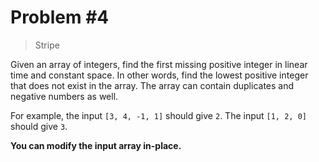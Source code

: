 # Problem #4

> Stripe

Given an array of integers, find the first missing positive integer in linear time and constant
space. In other words, find the lowest positive integer that does not exist in the array.
The array can contain duplicates and negative numbers as well.

For example, the input ```[3, 4, -1, 1]``` should give ```2```.
The input ```[1, 2, 0]``` should give ```3```.

**You can modify the input array in-place.**
